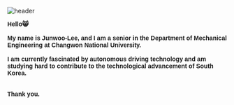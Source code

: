 ![header](https://capsule-render.vercel.app/api?type=venom&text=Junwoo_Lee&desc=Be%20a%20first%20mover,%20not%20a%20fast%20follower&descSize=20&descAlignY=30&animation=fadeIn&color=87CEEB&height=200)


<p style="font-family: Arial; font-weight: bold;">
    Hello😸 <br><br>
    My name is Junwoo-Lee, and I am a senior in the Department of Mechanical Engineering at Changwon National University. <br><br>
    I am currently fascinated by autonomous driving technology and am studying hard to contribute to the technological advancement of South Korea. <br>
   <br><br>
    Thank you.
</p>



